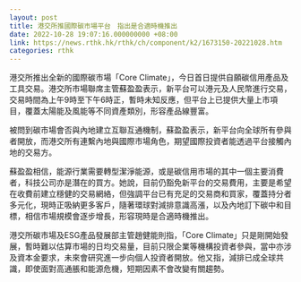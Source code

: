 ```yaml
---
layout: post
title: 港交所推國際碳市場平台　指出是合適時機推出
date: 2022-10-28 19:07:16.000000000 +08:00
link: https://news.rthk.hk/rthk/ch/component/k2/1673150-20221028.htm
categories: rthk
---
```


港交所推出全新的國際碳市場「Core Climate」，今日首日提供自願碳信用產品及工具交易。港交所市場聯席主管蘇盈盈表示，新平台可以港元及人民幣進行交易，交易時間為上午9時至下午6時正，暫時未知反應，但平台上已提供大量上市項目，覆蓋太陽能及風能等不同資產類別，形容產品線豐富。

被問到碳市場會否與內地建立互聯互通機制，蘇盈盈表示，新平台向全球所有參與者開放，而港交所有連繫內地與國際市場角色，期望國際投資者能透過平台接觸內地的交易方。

蘇盈盈相信，能源行業需要轉型潔淨能源，或是碳信用市場的其中一個主要消費者，科技公司亦是潛在的買方。她說，目前仍豁免新平台的交易費用，主要是希望在收費前建立穩健的交易網絡，但強調平台已有充足的交易商和買家，覆蓋持分者多元化，現時正吸納更多客戶，隨著環球對減排意識高漲，以及內地訂下碳中和目標，相信市場規模會逐步增長，形容現時是合適時機推出。

港交所碳市場及ESG產品發展部主管趙健能則指，「Core Climate」只是剛開始發展，暫時難以估算市場的日均交易量，目前只限企業等機構投資者參與，當中亦涉及資本金要求，未來會研究進一步向個人投資者開放。他又指，減排已成全球共識，即使面對高通脹和能源危機，短期因素不會改變有關趨勢。
